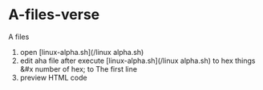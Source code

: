 # A-files-verse
A files
1. open [linux-alpha.sh](/linux alpha.sh)
2. edit aha file after execute [linux-alpha.sh](/linux alpha.sh) to hex things &#x number of hex; to The first line
3. preview HTML code